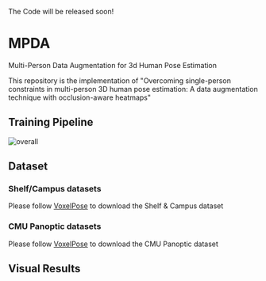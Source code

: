 The Code will be released soon!

# MPDA
Multi-Person Data Augmentation for 3d Human Pose Estimation

This repository is the implementation of "Overcoming single-person constraints in multi-person 3D human pose estimation: A data augmentation technique with occlusion-aware heatmaps"

## Training Pipeline
![overall](https://github.com/hyeon0819/MPDA/assets/153258272/e933f34e-43c2-4172-b0af-db4305850e50)


## Dataset
### Shelf/Campus datasets
Please follow [VoxelPose](https://github.com/microsoft/voxelpose-pytorch) to download the Shelf & Campus dataset

### CMU Panoptic datasets
Please follow [VoxelPose](https://github.com/microsoft/voxelpose-pytorch) to download the CMU Panoptic dataset

## Visual Results
